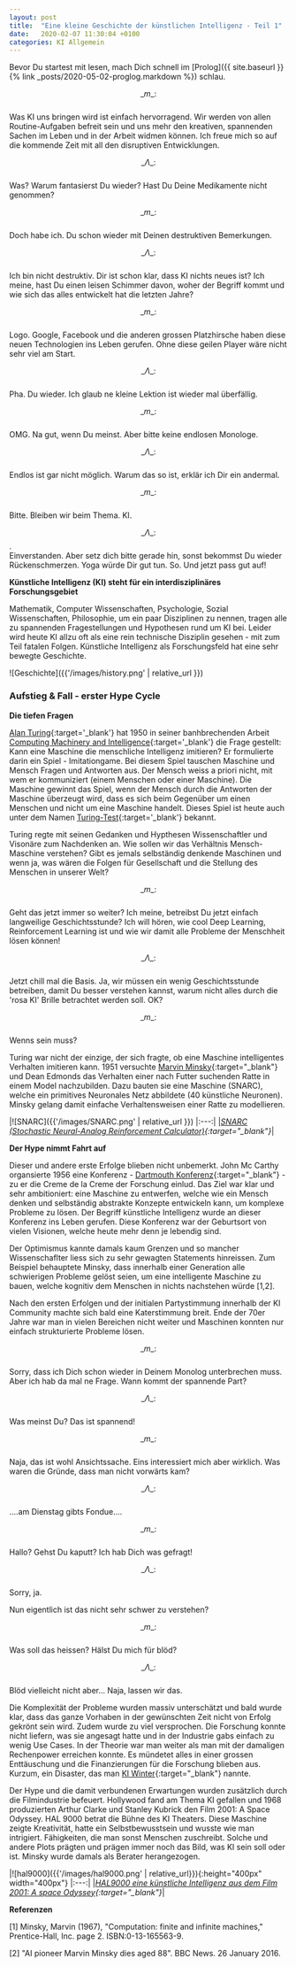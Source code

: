 ```yaml
---
layout: post
title:  "Eine kleine Geschichte der künstlichen Intelligenz - Teil 1"
date:   2020-02-07 11:30:04 +0100
categories: KI Allgemein
---
```


<!-- Mathjax Support -->
<script type="text/javascript" async
  src="https://cdn.mathjax.org/mathjax/latest/MathJax.js?config=TeX-MML-AM_CHTML">
</script>

Bevor Du startest mit lesen, mach Dich schnell im [Prolog]({{ site.baseurl }}{% link _posts/2020-05-02-proglog.markdown %}) schlau.

$$ \_m\_:$$  
Was KI uns bringen wird ist einfach hervorragend. Wir werden von allen Routine-Aufgaben befreit sein und uns mehr den kreativen, spannenden Sachen im Leben und in der Arbeit widmen können. Ich freue mich so auf die kommende Zeit mit all den disruptiven Entwicklungen.


$$ \_\Lambda\_:$$  
Was? Warum fantasierst Du wieder? Hast Du Deine Medikamente nicht genommen?

$$ \_m\_:$$  
Doch habe ich. Du schon wieder mit Deinen destruktiven Bemerkungen.

$$ \_\Lambda\_:$$  
Ich bin nicht destruktiv. Dir ist schon klar, dass KI nichts neues ist? Ich meine, hast Du einen leisen Schimmer davon, woher der Begriff kommt und wie sich das alles entwickelt hat die letzten Jahre?

$$ \_m\_:$$  
Logo. Google, Facebook und die anderen grossen Platzhirsche haben diese neuen Technologien ins Leben gerufen. Ohne diese geilen Player wäre nicht sehr viel am Start.

$$ \_\Lambda\_:$$  
Pha. Du wieder. Ich glaub ne kleine Lektion ist wieder mal überfällig.

$$ \_m\_:$$  
OMG. Na gut, wenn Du meinst. Aber bitte keine endlosen Monologe.

$$ \_\Lambda\_:$$  
Endlos ist gar nicht möglich. Warum das so ist, erklär ich Dir ein andermal.

$$ \_m\_:$$  
Bitte. Bleiben wir beim Thema. KI.

$$ \_\Lambda\_:$$.  
Einverstanden. Aber setz dich bitte gerade hin, sonst bekommst Du wieder Rückenschmerzen. Yoga würde Dir gut tun. So. Und jetzt pass gut auf!


**Künstliche Intelligenz (KI) steht für ein interdisziplinäres Forschungsgebiet**

Mathematik, Computer Wissenschaften, Psychologie, Sozial Wissenschaften, Philosophie, um ein paar Disziplinen zu nennen, tragen alle zu spannenden Fragestellungen und Hypothesen rund um KI bei. Leider wird heute KI allzu oft als eine rein technische Disziplin gesehen - mit zum Teil fatalen Folgen. Künstliche Intelligenz als Forschungsfeld hat eine sehr bewegte Geschichte.

![Geschichte]({{'/images/history.png' | relative_url }})

### Aufstieg & Fall - erster Hype Cycle

**Die tiefen Fragen**

[Alan Turing](https://en.wikipedia.org/wiki/Alan_Turing){:target='_blank'} hat 1950 in seiner banhbrechenden Arbeit [Computing Machinery and Intelligence](https://academic.oup.com/mind/article/LIX/236/433/986238){:target='_blank'} die Frage gestellt: Kann eine Maschine die menschliche Intelligenz imitieren? Er formulierte darin ein Spiel - Imitationgame. Bei diesem Spiel tauschen Maschine und Mensch Fragen und Antworten aus. Der Mensch weiss a priori nicht, mit wem er kommuniziert (einem Menschen oder einer Maschine). Die Maschine gewinnt das Spiel, wenn der Mensch durch die Antworten der Maschine überzeugt wird, dass es sich beim Gegenüber um einen Menschen und nicht um eine Maschine handelt. Dieses Spiel ist heute auch unter dem Namen [Turing-Test](https://en.wikipedia.org/wiki/Turing_test){:target='_blank'} bekannt.

Turing regte mit seinen Gedanken und Hypthesen Wissenschaftler und Visonäre zum Nachdenken an. Wie sollen wir das Verhältnis Mensch-Maschine verstehen? Gibt es jemals selbständig denkende Maschinen und wenn ja, was wären die Folgen für Gesellschaft und die Stellung des Menschen in unserer Welt?

$$ \_m\_:$$  
Geht das jetzt immer so weiter? Ich meine, betreibst Du jetzt einfach langweilige Geschichtsstunde? Ich will hören, wie cool Deep Learning, Reinforcement Learning ist und wie wir damit alle Probleme der Menschheit lösen können!

$$ \_\Lambda\_:$$  
Jetzt chill mal die Basis. Ja, wir müssen ein wenig Geschichtsstunde betreiben, damit Du besser verstehen kannst, warum nicht alles durch die 'rosa KI' Brille betrachtet werden soll. OK?

$$ \_m\_:$$  
Wenns sein muss?


Turing war nicht der einzige, der sich fragte, ob eine Maschine intelligentes Verhalten imitieren kann. 1951 versuchte [Marvin Minsky](https://en.wikipedia.org/wiki/Marvin_Minsky){:target="_blank"} und Dean Edmonds das Verhalten einer nach Futter suchenden Ratte in einem Model nachzubilden. Dazu bauten sie eine Maschine (SNARC), welche ein primitives Neuronales Netz abbildete (40 künstliche Neuronen). Minsky gelang damit einfache Verhaltensweisen einer Ratte zu modellieren.

|![SNARC]({{'/images/SNARC.png' | relative_url }})
|:---:|
|*[SNARC (Stochastic Neural-Analog Reinforcement Calculator)](https://en.wikipedia.org/wiki/Stochastic_neural_analog_reinforcement_calculator){:target="_blank"}*|

**Der Hype nimmt Fahrt auf**  

Dieser und andere erste Erfolge blieben nicht unbemerkt. John Mc Carthy organsierte 1956
eine Konferenz - [Dartmouth Konferenz](https://de.wikipedia.org/wiki/Dartmouth_Conference){:target="_blank"} - zu er die Creme de la Creme der Forschung einlud.
Das Ziel war klar und sehr ambitioniert: eine Maschine zu entwerfen, welche wie
ein Mensch denken und selbständig abstrakte Konzepte entwickeln kann, um
komplexe Probleme zu lösen. Der Begriff künstliche Intelligenz wurde an
dieser Konferenz ins Leben gerufen. Diese Konferenz war der Geburtsort von
vielen Visionen, welche heute mehr denn je lebendig sind.

Der Optimismus kannte damals kaum Grenzen und so mancher Wissenschaflter liess
sich zu sehr gewagten Statements hinreissen. Zum Beispiel behauptete Minsky, dass
innerhalb einer Generation alle schwierigen Probleme gelöst seien, um eine
intelligente Maschine zu bauen, welche kognitiv dem Menschen in nichts nachstehen
würde [1,2].

Nach den ersten Erfolgen und der initialen Partystimmung innerhalb der KI Community
machte sich bald eine Katerstimmung breit. Ende der 70er Jahre war man in vielen
Bereichen nicht weiter und Maschinen konnten nur einfach strukturierte Probleme
lösen.


$$ \_m\_:$$  
Sorry, dass ich Dich schon wieder in Deinem Monolog unterbrechen muss. Aber ich hab
da mal ne Frage. Wann kommt der spannende Part?

$$ \_\Lambda\_:$$  
Was meinst Du? Das ist spannend!

$$ \_m\_:$$  
Naja, das ist wohl Ansichtssache. Eins interessiert mich aber wirklich. Was
waren die Gründe, dass man nicht vorwärts kam?

$$ \_\Lambda\_:$$  
....am Dienstag gibts Fondue....

$$ \_m\_:$$  
Hallo? Gehst Du kaputt? Ich hab Dich was gefragt!

$$ \_\Lambda\_:$$  
Sorry, ja.

Nun eigentlich ist das nicht sehr schwer zu verstehen?

$$ \_m\_:$$  
Was soll das heissen? Hälst Du mich für blöd?

$$ \_\Lambda\_:$$  
Blöd vielleicht nicht aber... Naja, lassen wir das.

Die Komplexität der Probleme wurden massiv unterschätzt und bald wurde klar, dass das ganze Vorhaben in der gewünschten Zeit nicht von Erfolg gekrönt sein wird. Zudem wurde zu viel versprochen. Die Forschung konnte nicht liefern, was sie angesagt hatte
und in der Industrie gabs einfach zu wenig Use Cases. In der Theorie war man weiter als
man mit der damaligen Rechenpower erreichen konnte. Es mündetet alles in einer grossen
Enttäuschung und die Finanzierungen für die Forschung blieben aus. Kurzum, ein Disaster,
das man [KI Winter](https://de.wikipedia.org/wiki/KI-Winter){:target="_blank"} nannte.


Der Hype und die damit verbundenen Erwartungen wurden zusätzlich durch die Filmindustrie befeuert. Hollywood fand am Thema KI gefallen und 1968 produzierten Arthur Clarke und Stanley Kubrick den Film 2001: A Space Odyssey. HAL 9000 betrat die Bühne des KI Theaters. Diese Maschine zeigte Kreativität, hatte ein Selbstbewusstsein und wusste wie man intrigiert. Fähigkeiten, die man sonst Menschen zuschreibt. Solche und andere Plots prägten und prägen immer noch das Bild, was KI sein soll oder ist. Minsky wurde damals als Berater herangezogen.

|![hal9000]({{'/images/hal9000.png' | relative_url}}){:height="400px" width="400px"}
|:---:|
|*[HAL9000 eine künstliche Intelligenz aus dem Film 2001: A space Odyssey](https://de.wikipedia.org/wiki/HAL_9000){:target="_blank"}*|




**Referenzen**  

[1] Minsky, Marvin (1967), "Computation: finite and infinite machines," Prentice-Hall, Inc. page 2. ISBN:0-13-165563-9.

[2] "AI pioneer Marvin Minsky dies aged 88". BBC News. 26 January 2016.
